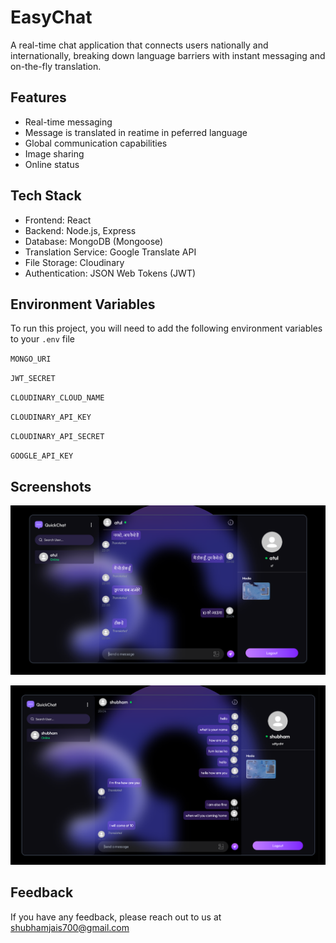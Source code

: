 
# EasyChat

A real-time chat application that connects users nationally and internationally, breaking down language barriers with instant messaging and on-the-fly translation.



## Features

- Real-time messaging
- Message is translated in reatime in peferred language
- Global communication capabilities
- Image sharing
- Online status

## Tech Stack

- Frontend: React
- Backend: Node.js, Express  
- Database: MongoDB (Mongoose)  
- Translation Service: Google Translate API  
- File Storage: Cloudinary  
- Authentication: JSON Web Tokens (JWT)
## Environment Variables

To run this project, you will need to add the following environment variables to your `.env` file

`MONGO_URI`

`JWT_SECRET`

`CLOUDINARY_CLOUD_NAME`

`CLOUDINARY_API_KEY`

`CLOUDINARY_API_SECRET`

`GOOGLE_API_KEY`

## Screenshots

![App Screenshot](https://github.com/shubhamjaiswal760/EasyChat/blob/081d5bcdb42482ae03b835e91ca0ebab02ca9534/ss1.png?raw=true)


![App Screenshot](https://github.com/shubhamjaiswal760/EasyChat/blob/main/ss2.png?raw=true)


## Feedback

If you have any feedback, please reach out to us at shubhamjais700@gmail.com

